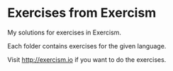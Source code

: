 # Exercises from Exercism

My solutions for exercises in Exercism.

Each folder contains exercises for the given language.

Visit http://exercism.io if you want to do the exercises.
